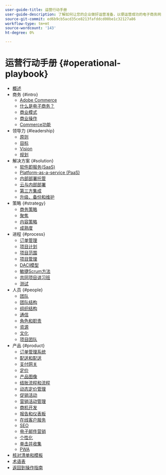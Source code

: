 ```yaml
---
user-guide-title: 运营行动手册
user-guide-description: 了解如何让您的企业做好运营准备，以便运营成功的电子商务网站。
source-git-commit: ed6b9cb5acd35ce8213fafddcd00be1c32127a86
workflow-type: tm+mt
source-wordcount: '143'
ht-degree: 0%

---
```



# 运营行动手册 {#operational-playbook}

- [概述](overview.md)
- 商务 {#intro}
   - [Adobe Commerce](intro/commerce.md)
   - [什么是电子商务？](intro/ecommerce.md)
   - [商业模式](intro/business-model.md)
   - [商业操作](intro/operations.md)
   - [Commerce功能](intro/features.md)
- 领导力 {#leadership}
   - [原则](leadership/principles.md)
   - [目标](leadership/goals.md)
   - [Vision](leadership/vision.md)
   - [规划](leadership/planning.md)
- 解决方案 {#solution}
   - [软件即服务(SaaS)](solution/software-service.md)
   - [Platform-as-a-service (PaaS)](solution/platform-service.md)
   - [内部部署托管](solution/on-premises.md)
   - [云与内部部署](solution/hosting-comparison.md)
   - [第三方集成](solution/integrations.md)
   - [升级、备份和维护](solution/maintenance.md)
- 策略 {#strategy}
   - [商务策略](strategy/commerce.md)
   - [聚焦](strategy/focus.md)
   - [内容策略](strategy/content.md)
   - [成熟度](strategy/maturity.md)
- 进程 {#process}
   - [订单管理](process/order-management.md)
   - [项目计划](process/project-plan.md)
   - [项目范围](process/project-scope.md)
   - [项目管理](process/project-management.md)
   - [DACI模型](process/project-management-framework.md)
   - [敏捷Scrum方法](process/agile-scrum.md)
   - [共同项目讲习班](process/project-workshops.md)
   - [测试](process/testing.md)
- 人员 {#people}
   - [团队](people/teams.md)
   - [团队结构](people/team-structure.md)
   - [组织结构](people/organizational-structure.md)
   - [通信](people/communication.md)
   - [角色和职责](people/roles-responsibilities.md)
   - [资源](people/resources.md)
   - [文化](people/culture.md)
   - [项目团队](people/project-teams.md)
- 产品 {#product}
   - [订单管理系统](product/order-management-systems.md)
   - [配送和配送](product/shipping-fulfillment.md)
   - [支付网关](product/payment-gateways.md)
   - [定价](product/pricing.md)
   - [产品图像](product/images.md)
   - [结账流程和流程](product/checkout.md)
   - [动态定价管理](product/dynamic-pricing.md)
   - [促销活动](product/promotions.md)
   - [营销活动管理](product/campaign-management.md)
   - [商机开发](product/lead-generation.md)
   - [报告和仪表板](product/reporting.md)
   - [在线客户服务](product/customer-service.md)
   - [SEO](product/search-engine-optimization.md)
   - [电子邮件营销](product/marketing.md)
   - [个性化](product/personalization.md)
   - [单击并收集](product/click-collect.md)
   - [PWA](product/progressive-web-app.md)
- [核对清单和模板](checklists-templates/home.md)
- [术语表](glossary.md)
- [返回到操作指南](https://experienceleague.adobe.com/docs/commerce-operations/operational-guides/home.html)
